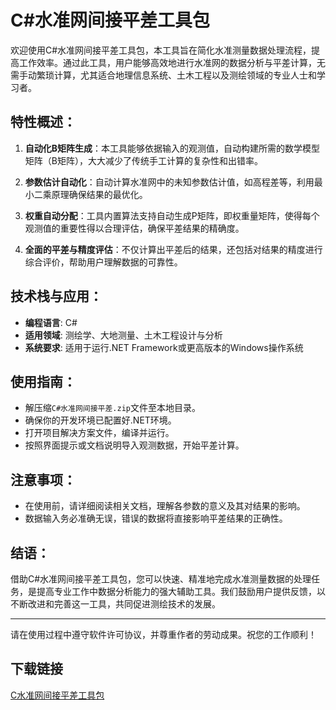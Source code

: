 # C#水准网间接平差工具包

欢迎使用C#水准网间接平差工具包，本工具旨在简化水准测量数据处理流程，提高工作效率。通过此工具，用户能够高效地进行水准网的数据分析与平差计算，无需手动繁琐计算，尤其适合地理信息系统、土木工程以及测绘领域的专业人士和学习者。

## 特性概述：

1. **自动化B矩阵生成**：本工具能够依据输入的观测值，自动构建所需的数学模型矩阵（B矩阵），大大减少了传统手工计算的复杂性和出错率。

2. **参数估计自动化**：自动计算水准网中的未知参数估计值，如高程差等，利用最小二乘原理确保结果的最优化。

3. **权重自动分配**：工具内置算法支持自动生成P矩阵，即权重量矩阵，使得每个观测值的重要性得以合理评估，确保平差结果的精确度。

4. **全面的平差与精度评估**：不仅计算出平差后的结果，还包括对结果的精度进行综合评价，帮助用户理解数据的可靠性。

## 技术栈与应用：

- **编程语言**: C#
- **适用领域**: 测绘学、大地测量、土木工程设计与分析
- **系统要求**: 适用于运行.NET Framework或更高版本的Windows操作系统

## 使用指南：
- 解压缩`C#水准网间接平差.zip`文件至本地目录。
- 确保你的开发环境已配置好.NET环境。
- 打开项目解决方案文件，编译并运行。
- 按照界面提示或文档说明导入观测数据，开始平差计算。

## 注意事项：
- 在使用前，请详细阅读相关文档，理解各参数的意义及其对结果的影响。
- 数据输入务必准确无误，错误的数据将直接影响平差结果的正确性。

## 结语：
借助C#水准网间接平差工具包，您可以快速、精准地完成水准测量数据的处理任务，是提高专业工作中数据分析能力的强大辅助工具。我们鼓励用户提供反馈，以不断改进和完善这一工具，共同促进测绘技术的发展。

--- 

请在使用过程中遵守软件许可协议，并尊重作者的劳动成果。祝您的工作顺利！

## 下载链接

[C水准网间接平差工具包](https://pan.quark.cn/s/635ec2221435)